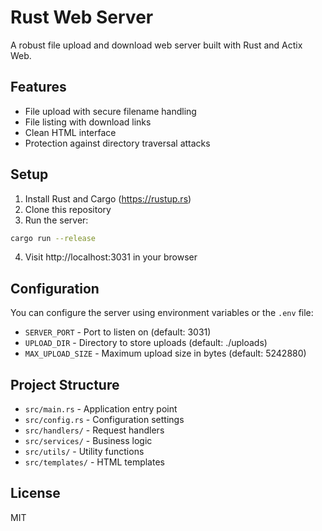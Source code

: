 # Rust Web Server

A robust file upload and download web server built with Rust and Actix Web.

## Features

- File upload with secure filename handling
- File listing with download links
- Clean HTML interface
- Protection against directory traversal attacks

## Setup

1. Install Rust and Cargo (https://rustup.rs)
2. Clone this repository
3. Run the server:

```bash
cargo run --release
```

4. Visit http://localhost:3031 in your browser

## Configuration

You can configure the server using environment variables or the `.env` file:

- `SERVER_PORT` - Port to listen on (default: 3031)
- `UPLOAD_DIR` - Directory to store uploads (default: ./uploads)
- `MAX_UPLOAD_SIZE` - Maximum upload size in bytes (default: 5242880)

## Project Structure

- `src/main.rs` - Application entry point
- `src/config.rs` - Configuration settings
- `src/handlers/` - Request handlers
- `src/services/` - Business logic
- `src/utils/` - Utility functions
- `src/templates/` - HTML templates

## License

MIT
